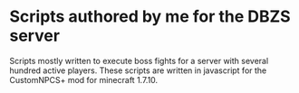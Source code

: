 # Scripts authored by me for the DBZS server
Scripts mostly written to execute boss fights for a server with several hundred active players.
These scripts are written in javascript for the CustomNPCS+ mod for minecraft 1.7.10.

